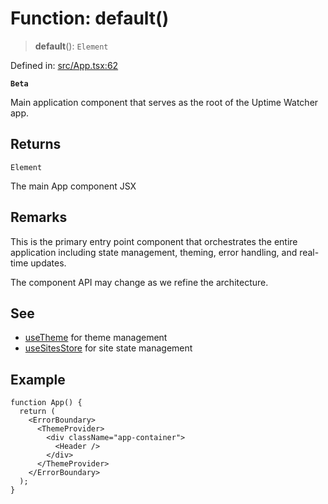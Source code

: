 # Function: default()

> **default**(): `Element`

Defined in: [src/App.tsx:62](https://github.com/Nick2bad4u/Uptime-Watcher/blob/2a45eeb1723f8f7089001af2c92aa07d82dfe7e4/src/App.tsx#L62)

**`Beta`**

Main application component that serves as the root of the Uptime Watcher app.

## Returns

`Element`

The main App component JSX

## Remarks

This is the primary entry point component that orchestrates the entire application
including state management, theming, error handling, and real-time updates.

The component API may change as we refine the architecture.

## See

 - [useTheme](../../theme/useTheme/functions/useTheme.md) for theme management
 - [useSitesStore](../../stores/sites/useSitesStore/variables/useSitesStore.md) for site state management

## Example

```tsx
function App() {
  return (
    <ErrorBoundary>
      <ThemeProvider>
        <div className="app-container">
          <Header />
        </div>
      </ThemeProvider>
    </ErrorBoundary>
  );
}
```
